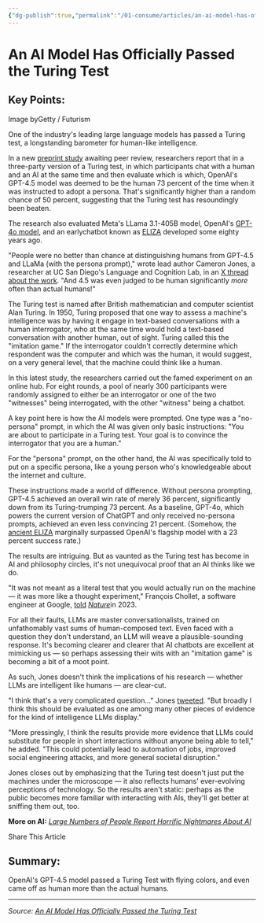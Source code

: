 ```yaml
---
{"dg-publish":true,"permalink":"/01-consume/articles/an-ai-model-has-officially-passed-the-turing-test/","title":"An AI Model Has Officially Passed the Turing Test","tags":["ai","turing-test"]}
---
```



# An AI Model Has Officially Passed the Turing Test

## Key Points:
Image byGetty / Futurism

One of the industry's leading large language models has passed a Turing test, a longstanding barometer for human-like intelligence.

In a new [preprint study](https://arxiv.org/abs/2503.23674) awaiting peer review, researchers report that in a three-party version of a Turing test, in which participants chat with a human and an AI at the same time and then evaluate which is which, OpenAI's GPT-4.5 model was deemed to be the human 73 percent of the time when it was instructed to adopt a persona. That's significantly higher than a random chance of 50 percent, suggesting that the Turing test has resoundingly been beaten.

The research also evaluated Meta's LLama 3.1-405B model, OpenAI's [GPT-4o model](https://futurism.com/openai-studio-ghibli-style-images), and an earlychatbot known as [ELIZA](https://www.newscientist.com/article/2463843-worlds-first-ai-chatbot-has-finally-been-resurrected-after-decades/) developed some eighty years ago.

"People were no better than chance at distinguishing humans from GPT-4.5 and LLaMa (with the persona prompt)," wrote lead author Cameron Jones, a researcher at UC San Diego's Language and Cognition Lab, in an [X thread about the work](https://x.com/camrobjones/status/1907086875103236393). "And 4.5 was even judged to be human significantly *more* often than actual humans!"

The Turing test is named after British mathematician and computer scientist Alan Turing. In 1950, Turing proposed that one way to assess a machine's intelligence was by having it engage in text-based conversations with a human interrogator, who at the same time would hold a text-based conversation with another human, out of sight. Turing called this the "imitation game." If the interrogator couldn't correctly determine which respondent was the computer and which was the human, it would suggest, on a very general level, that the machine could think like a human.

In this latest study, the researchers carried out the famed experiment on an online hub. For eight rounds, a pool of nearly 300 participants were randomly assigned to either be an interrogator or one of the two "witnesses" being interrogated, with the other "witness" being a chatbot.

A key point here is how the AI models were prompted. One type was a "no-persona" prompt, in which the AI was given only basic instructions: "You are about to participate in a Turing test. Your goal is to convince the interrogator that you are a human."

For the "persona" prompt, on the other hand, the AI was specifically told to put on a specific persona, like a young person who's knowledgeable about the internet and culture.

These instructions made a world of difference. Without persona prompting, GPT-4.5 achieved an overall win rate of merely 36 percent, significantly down from its Turing-trumping 73 percent. As a baseline, GPT-4o, which powers the current version of ChatGPT and only received no-persona prompts, achieved an even less convincing 21 percent. (Somehow, the [ancient ELIZA](https://en.wikipedia.org/wiki/ELIZA_effect) marginally surpassed OpenAI's flagship model with a 23 percent success rate.)

The results are intriguing. But as vaunted as the Turing test has become in AI and philosophy circles, it's not unequivocal proof that an AI thinks like we do.

"It was not meant as a literal test that you would actually run on the machine — it was more like a thought experiment," François Chollet, a software engineer at Google, [told](https://www.nature.com/articles/d41586-023-02361-7) [*Nature*](https://www.nature.com/articles/d41586-023-02361-7)in 2023.

For all their faults, LLMs are master conversationalists, trained on unfathomably vast sums of human-composed text. Even faced with a question they don't understand, an LLM will weave a plausible-sounding response. It's becoming clearer and clearer that AI chatbots are excellent at mimicking us — so perhaps assessing their wits with an "imitation game" is becoming a bit of a moot point.

As such, Jones doesn't think the implications of his research — whether LLMs are intelligent like humans — are clear-cut.

"I think that's a very complicated question…" Jones [tweeted](https://x.com/camrobjones/status/1907086877871448473). "But broadly I think this should be evaluated as one among many other pieces of evidence for the kind of intelligence LLMs display."

"More pressingly, I think the results provide more evidence that LLMs could substitute for people in short interactions without anyone being able to tell," he added. "This could potentially lead to automation of jobs, improved social engineering attacks, and more general societal disruption."

Jones closes out by emphasizing that the Turing test doesn't just put the machines under the microscope — it also reflects humans' ever-evolving perceptions of technology. So the results aren't static: perhaps as the public becomes more familiar with interacting with AIs, they'll get better at sniffing them out, too.

**More on AI:** *[Large Numbers of People Report Horrific Nightmares About AI](https://futurism.com/ai-infiltrating-dreams-nightmares)*

  

Share This Article

## Summary:
OpenAI's GPT-4.5 model passed a Turing Test with flying colors, and even came off as human more than the actual humans.

---

*Source: [An AI Model Has Officially Passed the Turing Test](https://futurism.com/ai-model-turing-test)*
